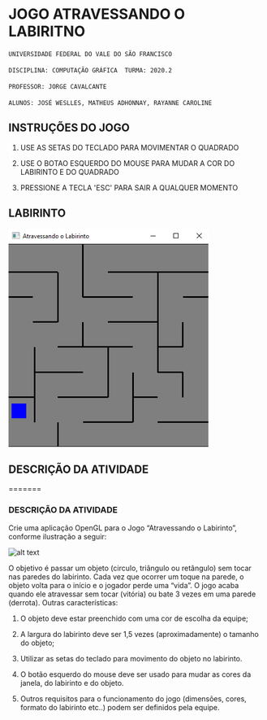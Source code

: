 # JOGO ATRAVESSANDO O LABIRITNO
    UNIVERSIDADE FEDERAL DO VALE DO SÃO FRANCISCO

    DISCIPLINA: COMPUTAÇÃO GRÁFICA  TURMA: 2020.2

    PROFESSOR: JORGE CAVALCANTE

    ALUNOS: JOSÉ WESLLES, MATHEUS ADHONNAY, RAYANNE CAROLINE

## INSTRUÇÕES DO JOGO

1. USE AS SETAS DO TECLADO PARA MOVIMENTAR O QUADRADO

2. USE O BOTAO ESQUERDO DO MOUSE PARA MUDAR A COR DO LABIRINTO E DO QUADRADO

3. PRESSIONE A TECLA 'ESC' PARA SAIR A QUALQUER MOMENTO

## LABIRINTO

![alt text](https://github.com/weslles/opengl-atravessando-o-labirinto/blob/main/labirintoDesenhado.png)


## DESCRIÇÃO DA ATIVIDADE
=======
### DESCRIÇÃO DA ATIVIDADE

 Crie uma aplicação OpenGL para o Jogo “Atravessando o Labirinto”,
conforme ilustração a seguir:

![alt text](https://github.com/weslles/atravessando-o-labirinto-opengl/blob/master/exemploLabirinto.png)

O objetivo é passar um objeto (circulo, triângulo ou retângulo) sem tocar nas
paredes do labirinto. Cada vez que ocorrer um toque na parede, o objeto volta
para o início e o jogador perde uma “vida”. O jogo acaba quando ele atravessar
sem tocar (vitória) ou bate 3 vezes em uma parede (derrota).
Outras características:

1. O objeto deve estar preenchido com uma cor de escolha da equipe;

2. A largura do labirinto deve ser 1,5 vezes (aproximadamente) o tamanho do
objeto;

3. Utilizar as setas do teclado para movimento do objeto no labirinto.

4. O botão esquerdo do mouse deve ser usado para mudar as cores da janela,
do labirinto e do objeto.

5. Outros requisitos para o funcionamento do jogo (dimensões, cores, formato
do labirinto etc..) podem ser definidos pela equipe.


